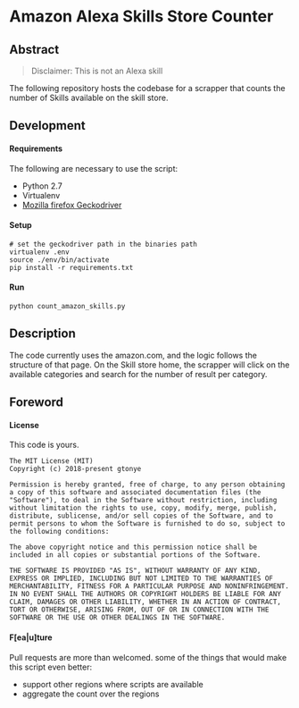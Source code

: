 # Amazon Alexa Skills Store Counter

## Abstract

> Disclaimer: This is not an Alexa skill

The following repository hosts the codebase for a scrapper that counts the number of Skills available on the skill store.

## Development

#### Requirements

The following are necessary to use the script:
* Python 2.7
* Virtualenv
* [Mozilla firefox Geckodriver](https://github.com/mozilla/geckodriver/releases)

#### Setup

```
# set the geckodriver path in the binaries path
virtualenv .env
source ./env/bin/activate
pip install -r requirements.txt
```

#### Run

```
python count_amazon_skills.py
```

## Description

The code currently uses the amazon.com, and the logic follows the structure of that page.
On the Skill store home, the scrapper will click on the available categories and search for the number of result per category.

## Foreword

#### License

This code is yours.

```
The MIT License (MIT)
Copyright (c) 2018-present gtonye

Permission is hereby granted, free of charge, to any person obtaining a copy of this software and associated documentation files (the "Software"), to deal in the Software without restriction, including without limitation the rights to use, copy, modify, merge, publish, distribute, sublicense, and/or sell copies of the Software, and to permit persons to whom the Software is furnished to do so, subject to the following conditions:

The above copyright notice and this permission notice shall be included in all copies or substantial portions of the Software.

THE SOFTWARE IS PROVIDED "AS IS", WITHOUT WARRANTY OF ANY KIND, EXPRESS OR IMPLIED, INCLUDING BUT NOT LIMITED TO THE WARRANTIES OF MERCHANTABILITY, FITNESS FOR A PARTICULAR PURPOSE AND NONINFRINGEMENT. IN NO EVENT SHALL THE AUTHORS OR COPYRIGHT HOLDERS BE LIABLE FOR ANY CLAIM, DAMAGES OR OTHER LIABILITY, WHETHER IN AN ACTION OF CONTRACT, TORT OR OTHERWISE, ARISING FROM, OUT OF OR IN CONNECTION WITH THE SOFTWARE OR THE USE OR OTHER DEALINGS IN THE SOFTWARE.
```

#### F[ea|u]ture

Pull requests are more than welcomed. some of the things that would make this script even better:
* support other regions where scripts are available
* aggregate the count over the regions

